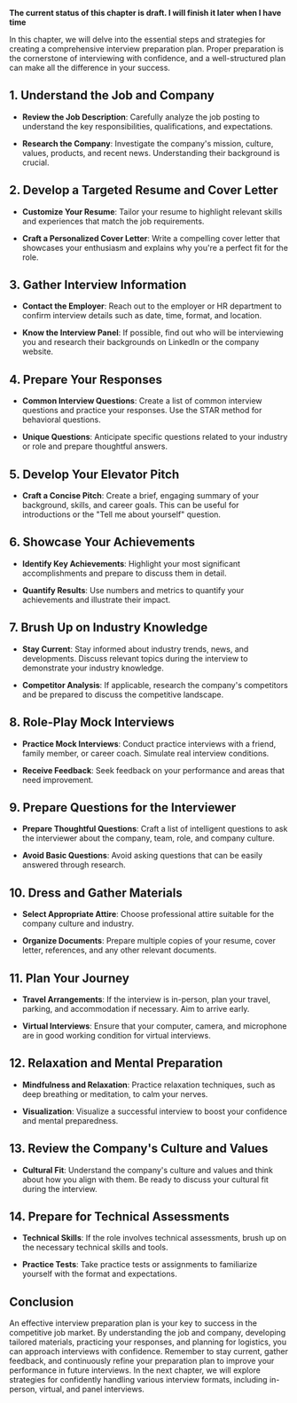 **The current status of this chapter is draft. I will finish it later when I have time**

In this chapter, we will delve into the essential steps and strategies for creating a comprehensive interview preparation plan. Proper preparation is the cornerstone of interviewing with confidence, and a well-structured plan can make all the difference in your success.

**1. Understand the Job and Company**
-------------------------------------

* **Review the Job Description**: Carefully analyze the job posting to understand the key responsibilities, qualifications, and expectations.

* **Research the Company**: Investigate the company's mission, culture, values, products, and recent news. Understanding their background is crucial.

**2. Develop a Targeted Resume and Cover Letter**
-------------------------------------------------

* **Customize Your Resume**: Tailor your resume to highlight relevant skills and experiences that match the job requirements.

* **Craft a Personalized Cover Letter**: Write a compelling cover letter that showcases your enthusiasm and explains why you're a perfect fit for the role.

**3. Gather Interview Information**
-----------------------------------

* **Contact the Employer**: Reach out to the employer or HR department to confirm interview details such as date, time, format, and location.

* **Know the Interview Panel**: If possible, find out who will be interviewing you and research their backgrounds on LinkedIn or the company website.

**4. Prepare Your Responses**
-----------------------------

* **Common Interview Questions**: Create a list of common interview questions and practice your responses. Use the STAR method for behavioral questions.

* **Unique Questions**: Anticipate specific questions related to your industry or role and prepare thoughtful answers.

**5. Develop Your Elevator Pitch**
----------------------------------

* **Craft a Concise Pitch**: Create a brief, engaging summary of your background, skills, and career goals. This can be useful for introductions or the "Tell me about yourself" question.

**6. Showcase Your Achievements**
---------------------------------

* **Identify Key Achievements**: Highlight your most significant accomplishments and prepare to discuss them in detail.

* **Quantify Results**: Use numbers and metrics to quantify your achievements and illustrate their impact.

**7. Brush Up on Industry Knowledge**
-------------------------------------

* **Stay Current**: Stay informed about industry trends, news, and developments. Discuss relevant topics during the interview to demonstrate your industry knowledge.

* **Competitor Analysis**: If applicable, research the company's competitors and be prepared to discuss the competitive landscape.

**8. Role-Play Mock Interviews**
--------------------------------

* **Practice Mock Interviews**: Conduct practice interviews with a friend, family member, or career coach. Simulate real interview conditions.

* **Receive Feedback**: Seek feedback on your performance and areas that need improvement.

**9. Prepare Questions for the Interviewer**
--------------------------------------------

* **Prepare Thoughtful Questions**: Craft a list of intelligent questions to ask the interviewer about the company, team, role, and company culture.

* **Avoid Basic Questions**: Avoid asking questions that can be easily answered through research.

**10. Dress and Gather Materials**
----------------------------------

* **Select Appropriate Attire**: Choose professional attire suitable for the company culture and industry.

* **Organize Documents**: Prepare multiple copies of your resume, cover letter, references, and any other relevant documents.

**11. Plan Your Journey**
-------------------------

* **Travel Arrangements**: If the interview is in-person, plan your travel, parking, and accommodation if necessary. Aim to arrive early.

* **Virtual Interviews**: Ensure that your computer, camera, and microphone are in good working condition for virtual interviews.

**12. Relaxation and Mental Preparation**
-----------------------------------------

* **Mindfulness and Relaxation**: Practice relaxation techniques, such as deep breathing or meditation, to calm your nerves.

* **Visualization**: Visualize a successful interview to boost your confidence and mental preparedness.

**13. Review the Company's Culture and Values**
-----------------------------------------------

* **Cultural Fit**: Understand the company's culture and values and think about how you align with them. Be ready to discuss your cultural fit during the interview.

**14. Prepare for Technical Assessments**
-----------------------------------------

* **Technical Skills**: If the role involves technical assessments, brush up on the necessary technical skills and tools.

* **Practice Tests**: Take practice tests or assignments to familiarize yourself with the format and expectations.

**Conclusion**
--------------

An effective interview preparation plan is your key to success in the competitive job market. By understanding the job and company, developing tailored materials, practicing your responses, and planning for logistics, you can approach interviews with confidence. Remember to stay current, gather feedback, and continuously refine your preparation plan to improve your performance in future interviews. In the next chapter, we will explore strategies for confidently handling various interview formats, including in-person, virtual, and panel interviews.
